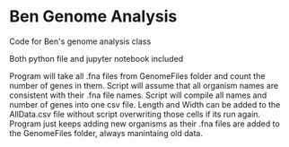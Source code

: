 # Ben Genome Analysis
 Code for Ben's genome analysis class
 
 Both python file and jupyter notebook included
 
Program will take all .fna files from GenomeFiles folder and count the number of genes in them.
Script will assume that all organism names are consistent with their .fna file names. Script will
compile all names and number of genes into one csv file. Length and Width can be added to the AllData.csv
file without script overwriting those cells if its run again. Program just keeps adding new organisms as
their .fna files are added to the GenomeFiles folder, always manintaing old data.
